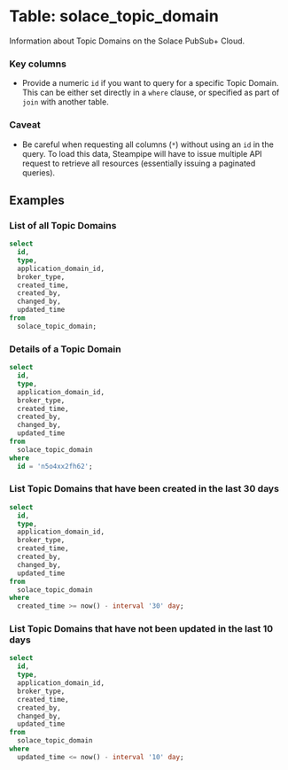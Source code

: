 # Table: solace_topic_domain

Information about Topic Domains on the Solace PubSub+ Cloud.

### Key columns
- Provide a numeric `id` if you want to query for a specific Topic Domain. This can be either set directly in a `where` clause, or specified as part of `join` with another table.

### Caveat
- Be careful when requesting all columns (`*`) without using an `id` in the query. To load this data, Steampipe will have to issue multiple API request to retrieve all resources (essentially issuing a paginated queries).

## Examples

### List of all Topic Domains

```sql
select
  id, 
  type,
  application_domain_id,
  broker_type,
  created_time,
  created_by,
  changed_by,
  updated_time
from
  solace_topic_domain;
```

### Details of a Topic Domain

```sql
select
  id, 
  type,
  application_domain_id,
  broker_type,
  created_time,
  created_by,
  changed_by,
  updated_time
from
  solace_topic_domain
where
  id = 'n5o4xx2fh62';
```

### List Topic Domains that have been created in the last 30 days

```sql
select
  id, 
  type,
  application_domain_id,
  broker_type,
  created_time,
  created_by,
  changed_by,
  updated_time
from
  solace_topic_domain
where
  created_time >= now() - interval '30' day;
```

### List Topic Domains that have not been updated in the last 10 days

```sql
select
  id, 
  type,
  application_domain_id,
  broker_type,
  created_time,
  created_by,
  changed_by,
  updated_time
from
  solace_topic_domain
where
  updated_time <= now() - interval '10' day;
```